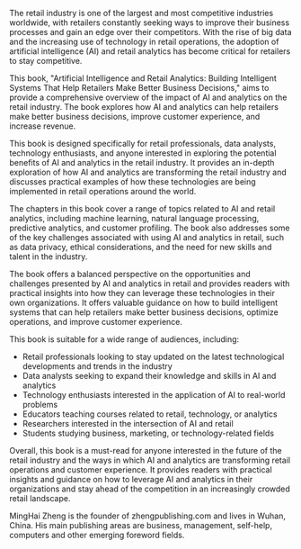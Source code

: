 
The retail industry is one of the largest and most competitive industries worldwide, with retailers constantly seeking ways to improve their business processes and gain an edge over their competitors. With the rise of big data and the increasing use of technology in retail operations, the adoption of artificial intelligence (AI) and retail analytics has become critical for retailers to stay competitive.

This book, "Artificial Intelligence and Retail Analytics: Building Intelligent Systems That Help Retailers Make Better Business Decisions," aims to provide a comprehensive overview of the impact of AI and analytics on the retail industry. The book explores how AI and analytics can help retailers make better business decisions, improve customer experience, and increase revenue.

This book is designed specifically for retail professionals, data analysts, technology enthusiasts, and anyone interested in exploring the potential benefits of AI and analytics in the retail industry. It provides an in-depth exploration of how AI and analytics are transforming the retail industry and discusses practical examples of how these technologies are being implemented in retail operations around the world.

The chapters in this book cover a range of topics related to AI and retail analytics, including machine learning, natural language processing, predictive analytics, and customer profiling. The book also addresses some of the key challenges associated with using AI and analytics in retail, such as data privacy, ethical considerations, and the need for new skills and talent in the industry.

The book offers a balanced perspective on the opportunities and challenges presented by AI and analytics in retail and provides readers with practical insights into how they can leverage these technologies in their own organizations. It offers valuable guidance on how to build intelligent systems that can help retailers make better business decisions, optimize operations, and improve customer experience.

This book is suitable for a wide range of audiences, including:

- Retail professionals looking to stay updated on the latest technological developments and trends in the industry
- Data analysts seeking to expand their knowledge and skills in AI and analytics
- Technology enthusiasts interested in the application of AI to real-world problems
- Educators teaching courses related to retail, technology, or analytics
- Researchers interested in the intersection of AI and retail
- Students studying business, marketing, or technology-related fields

Overall, this book is a must-read for anyone interested in the future of the retail industry and the ways in which AI and analytics are transforming retail operations and customer experience. It provides readers with practical insights and guidance on how to leverage AI and analytics in their organizations and stay ahead of the competition in an increasingly crowded retail landscape.

MingHai Zheng is the founder of zhengpublishing.com and lives in Wuhan, China. His main publishing areas are business, management, self-help, computers and other emerging foreword fields.
